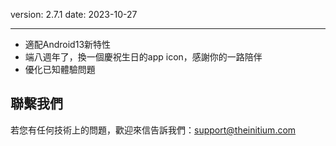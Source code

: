 version: 2.7.1
date: 2023-10-27

---

- 適配Android13新特性
- 端八週年了，換一個慶祝生日的app icon，感謝你的一路陪伴
- 優化已知體驗問題

## 聯繫我們

若您有任何技術上的問題，歡迎來信告訴我們：[support@theinitium.com](mailto:support@theinitium.com)